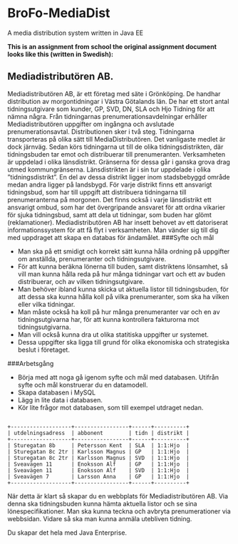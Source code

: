 # BroFo-MediaDist
A media distribution system written in Java EE






**This is an assignment from school the original assignment document looks like this (written in Swedish):**

## Mediadistributören AB.

Mediadistributören AB, är ett företag med säte i Grönköping. De handhar distribution av morgontidningar i Västra Götalands län. De har ett stort antal tidningsutgivare som kunder, GP, SVD, DN, SLA och Hjo Tidning för att nämna några.
Från tidningarnas prenumerationsavdelningar erhåller Mediadistributören uppgifter om ingångna och avslutade prenumerationsavtal.
Distributionen sker i två steg. Tidningarna transporteras på olika sätt till MediaDistributören. Det vanligaste medlet är dock järnväg. Sedan körs tidningarna ut till de olika tidningsdistrikten, där tidningsbuden tar emot och distribuerar till prenumeranten.
Verksamheten är uppdelad i olika länsdistrikt. Gränserna för dessa går i ganska grova drag utmed kommungränserna. Länsdistrikten är i sin tur uppdelade i olika ”tidningsdistrikt”. En del av dessa distrikt ligger inom stadsbebyggd område medan andra ligger på landsbygd. För varje distrikt finns ett ansvarigt tidningsbud, som har till uppgift att distribuera tidningarna till prenumeranterna på morgonen. Det finns också i varje länsdistrikt ett ansvarigt ombud, som har det övergripande ansvaret för att ordna vikarier för sjuka tidningsbud, samt att dela ut tidningar, som buden har glömt (reklamationer). 
Mediadistributören AB har insett behovet av ett datoriserat informationssystem för att få flyt i verksamheten. Man vänder sig till dig med uppdraget att skapa en databas för ändamålet.
###Syfte och mål
* Man ska på ett smidigt och korrekt sätt kunna hålla ordning på uppgifter om anställda, prenumeranter och tidningsutgivare. 
* För att kunna beräkna lönerna till buden, samt distriktens lönsamhet, så vill man kunna hålla reda på hur många tidningar vart och ett av buden distribuerar, och av vilken tidningsutgivare. 
* Man behöver ibland kunna skicka ut aktuella listor till tidningsbuden, för att dessa ska kunna hålla koll på vilka prenumeranter, som ska ha vilken eller vilka tidningar. 
* Man måste också ha koll på hur många prenumeranter var och en av tidningsutgivarna har, för att kunna kontrollera fakturorna mot tidningsutgivarna. 
* Man vill också kunna dra ut olika statitiska uppgifter ur systemet. 
* Dessa uppgifter ska ligga till grund för olika ekonomiska och strategiska beslut i företaget.
 
###Arbetsgång
* Börja med att noga gå igenom syfte och mål med databasen. Utifrån syfte och mål konstruerar du en datamodell.
* Skapa databasen i MySQL
* Lägg in lite data i databasen.
* Kör lite frågor mot databasen, som till exempel utdraget nedan.

```

+-------------------+-----------------+------+----------+
| utdelningsadress  | abbonent        | tidn | distrikt |
+-------------------+-----------------+------+----------+
| Sturegatan 8b     | Petersson Kent  | SLA  | 1:1:Hjo  |
| Sturegatan 8c 2tr | Karlsson Magnus | GP   | 1:1:Hjo  |
| Sturegatan 8c 2tr | Karlsson Magnus | SVD  | 1:1:Hjo  |
| Sveavägen 11      | Enoksson Alf    | GP   | 1:1:Hjo  |
| Sveavägen 11      | Enoksson Alf    | SVD  | 1:1:Hjo  |
| Sveavägen 7       | Larsson Anna    | GP   | 1:1:Hjo  |
+-------------------+-----------------+------+----------+

```

När detta är klart så skapar du en webbplats för Mediadistributören AB. Via denna ska tidningsbuden kunna hämta aktuella listor och se sina lönespecifikationer. Man ska kunna teckna och avbryta prenumerationer via webbsidan. Vidare så ska man kunna anmäla utebliven tidning.

Du skapar det hela med Java Enterprise.
